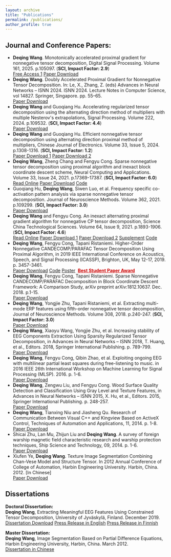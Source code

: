```yaml
---
layout: archive
title: "Publications"
permalink: /publications/
author_profile: true
---
```


Journal and Conference Papers:
------
- <b>Deqing Wang</b>. Monotonically accelerated proximal gradient for nonnegative tensor decomposition, Digital Signal Processing. Volume 161, 2025. p.105097. (<b>SCI, Impact Factor: 2.9</b>)<br /><a href="https://authors.elsevier.com/a/1kgkU3l0%7Ehwu3k" target="_blank"><i class="fas fa-fw fa-file-pdf zoom"></i>Free Access 1</a>&nbsp;<a href="https://doi.org/10.1016/j.dsp.2025.105097" target="_blank"><i class="fas fa-fw fa-file-pdf zoom"></i>Paper Download</a><br>
- <b>Deqing Wang</b>. Doubly Accelerated Proximal Gradient for Nonnegative Tensor Decomposition. In: Le, X., Zhang, Z. (eds) Advances in Neural Networks – ISNN 2024. ISNN 2024. Lecture Notes in Computer Science, vol 14827. Springer, Singapore. pp. 55–65.<br /><a href="https://doi.org/10.1007/978-981-97-4399-5_6" target="_blank"><i class="fas fa-fw fa-file-pdf zoom"></i>Paper Download</a><br>
- <b>Deqing Wang</b> and Guoqiang Hu. Accelerating regularized tensor decomposition using the alternating direction method of multipliers with multiple Nesterov's extrapolations, Signal Processing. Volume 222, 2024. p.109532. (<b>SCI, Impact Factor: 4.4</b>)<br /><a href="https://doi.org/10.1016/j.sigpro.2024.109532" target="_blank"><i class="fas fa-fw fa-file-pdf zoom"></i>Paper Download</a><br>
- <b>Deqing Wang</b> and Guoqiang Hu. Efficient nonnegative tensor decomposition using alternating direction proximal method of multipliers, Chinese Journal of Electronics. Volume 33, Issue 5, 2024. p.1308-1316. (<b>SCI, Impact Factor: 1.2</b>)<br /><a href="https://doi.org/10.23919/cje.2023.00.035" target="_blank"><i class="fas fa-fw fa-file-pdf zoom"></i>Paper Download 1</a>&nbsp;<a href="https://cje.ejournal.org.cn/article/doi/10.23919/cje.2023.00.035" target="_blank"><i class="fas fa-fw fa-file-pdf zoom"></i>Paper Download 2</a><br>
- <b>Deqing Wang</b>, Zheng Chang and Fengyu Cong. Sparse nonnegative tensor decomposition using proximal algorithm and inexact block coordinate descent scheme, Neural Computing and Applications. Volume 33, Issue 24, 2021. p.17369-17387. (<b>SCI, Impact Factor: 6.0</b>)<br /><a href="https://rdcu.be/cyPBc" target="_blank"><i class="fas fa-fw fa-file-alt zoom"></i>Read Online</a>&nbsp;<a href="https://doi.org/10.1007/s00521-021-06325-8" target="_blank"><i class="fas fa-fw fa-file-pdf zoom"></i>Paper Download</a>&nbsp;<a href="https://github.com/wangdeqing/Nonnegative_Tensor_Decomposition" target="_blank"><i class="fas fa-fw fa-file-code zoom"></i>Code</a><br>
- Guoqiang Hu, <b>Deqing Wang</b>, Siwen Luo, et al. Frequency specific co-activation pattern analysis via sparse nonnegative tensor decomposition. Journal of Neuroscience Methods. Volume 362, 2021. p.109299. (<b>SCI, Impact Factor: 3.0</b>) <br /><a href="https://doi.org/10.1016/j.jneumeth.2021.109299" target="_blank"><i class="fas fa-fw fa-file-pdf zoom"></i>Paper Download</a><br>
- <b>Deqing Wang</b> and Fengyu Cong. An inexact alternating proximal gradient algorithm for nonnegative CP tensor decomposition, Science China Technological Sciences. Volume 64, Issue 9, 2021. p.1893-1906. (<b>SCI, Impact Factor: 4.6</b>)<br /><a href="https://rdcu.be/cpQTn" target="_blank"><i class="fas fa-fw fa-file-alt zoom"></i>Read Online</a>&nbsp;<a href="https://doi.org/10.1007/s11431-020-1840-4" target="_blank"><i class="fas fa-fw fa-file-pdf zoom"></i>Paper Download 1</a>&nbsp;<a href="http://engine.scichina.com/doi/10.1007/s11431-020-1840-4" target="_blank"><i class="fas fa-fw fa-file-pdf zoom"></i>Paper Download 2</a>&nbsp;<a href="https://static-content.springer.com/esm/art%3A10.1007%2Fs11431-020-1840-4/MediaObjects/11431_2020_1840_MOESM1_ESM.pdf" target="_blank"><i class="fas fa-fw fa-file-pdf zoom"></i>Supplement</a>&nbsp;<a href="https://github.com/wangdeqing/Inexact_Alternating_Proximal_Gradient" target="_blank"><i class="fas fa-fw fa-file-code zoom"></i>Code</a><br>
- <b>Deqing Wang</b>, Fengyu Cong, Tapani Ristaniemi. Higher-Order Nonnegative CANDECOMP/PARAFAC Tensor Decomposition Using Proximal Algorithm, in 2019 IEEE International Conference on Acoustics, Speech, and Signal Processing (ICASSP), Brighton, UK, May 12-17, 2019. p. 3457-3461.<br /><a href="https://doi.org/10.1109/ICASSP.2019.8683217" target="_blank"><i class="fas fa-fw fa-file-pdf zoom"></i>Paper Download</a>&nbsp;<a href="/files/codes/Code_NCP_PROX_BPP.zip" target="_blank"><i class="fas fa-fw fa-file-code zoom"></i>Code</a>&nbsp;<a href="https://sigport.org/documents/higher-order-nonnegative-candecompparafac-tensor-decomposition-using-proximal-algorithm" target="_blank"><i class="fas fa-fw fa-file-powerpoint zoom"></i>Poster</a>&nbsp;&nbsp;<a style="color:#CC0000" href="https://www.2019.ieeeicassp.org/2019.ieeeicassp.org/program.html#awards" target="_blank"><strong>Best Student Paper Award</strong></a><br>
- <b>Deqing Wang</b>, Fengyu Cong, Tapani Ristaniemi. Sparse Nonnegative CANDECOMP/PARAFAC Decomposition in Block Coordinate Descent Framework: A Comparison Study, arXiv preprint arXiv:1812.10637. Dec. 2018. p.1-15.<br /><a href="https://arxiv.org/abs/1812.10637" target="_blank"><i class="fas fa-fw fa-file-pdf zoom"></i>Paper Download</a><br>
- <b>Deqing Wang</b>, Yongjie Zhu, Tapani Ristaniemi, et al. Extracting multi-mode ERP features using fifth-order nonnegative tensor decomposition, Journal of Neuroscience Methods. Volume 308, 2018. p.240-247. (<b>SCI, Impact Factor: 3.0</b>)<br /><a href="https://doi.org/10.1016/j.jneumeth.2018.07.020" target="_blank"><i class="fas fa-fw fa-file-pdf zoom"></i>Paper Download</a><br>
- <b>Deqing Wang</b>, Xiaoyu Wang, Yongjie Zhu, et al. Increasing stability of EEG Components Extraction Using Sparsity Regularized Tensor Decomposition, in Advances in Neural Networks – ISNN 2018, T. Huang, et al., Editors. 2018, Springer International Publishing. p. 789-799.<br /><a href="https://doi.org/10.1007/978-3-319-92537-0_89" target="_blank"><i class="fas fa-fw fa-file-pdf zoom"></i>Paper Download</a><br>
- <b>Deqing Wang</b>, Fengyu Cong, Qibin Zhao, et al. Exploiting ongoing EEG with multilinear partial least squares during free-listening to music. in 2016 IEEE 26th International Workshop on Machine Learning for Signal Processing (MLSP). 2016. p. 1-6.<br /><a href="https://doi.org/10.1109/MLSP.2016.7738849" target="_blank"><i class="fas fa-fw fa-file-pdf zoom"></i>Paper Download</a><br>
- <b>Deqing Wang</b>, Zengwu Liu, and Fengyu Cong. Wood Surface Quality Detection and Classification Using Gray Level and Texture Features, in Advances in Neural Networks – ISNN 2015, X. Hu, et al., Editors. 2015, Springer International Publishing. p. 248-257.<br /><a href="https://doi.org/10.1007/978-3-319-25393-0_28" target="_blank"><i class="fas fa-fw fa-file-pdf zoom"></i>Paper Download</a><br>
- <b>Deqing Wang</b>, Tianxing Niu and Jiasheng Qu. Research of Communication Between Visual C++ and Kingview Based on ActiveX Control, Techniques of Automation and Applications, 11, 2014. p. 1-8.<br /><a href="https://oversea.cnki.net/KCMS/detail/detail.aspx?dbcode=CJFD&dbname=CJFDLAST2015&filename=ZDHJ201411031" target="_blank"><i class="fas fa-fw fa-file-pdf zoom"></i>Paper Download</a><br>
- Shicai Zhu, Lan Mu, Zhijun Liu and <b>Deqing Wang</b>. A survey of foreign warship magnetic field characteristic research and warship protection techniques, Ship Science and Technology, 09, 2014. p. 1-6. <br /><a href="https://oversea.cnki.net/KCMS/detail/detail.aspx?dbcode=CJFD&dbname=CJFD2014&filename=JCKX201409002" target="_blank"><i class="fas fa-fw fa-file-pdf zoom"></i>Paper Download</a><br>
- Xiufen Ye, <b>Deqing Wang</b>. Texture Image Segmentation Combining Chan-Vese Model and Structure Tensor. In 2012 Annual Conference of College of Automation, Harbin Engineering University. Harbin, China. 2012. [In Chinese]<br /><a href="http://users.jyu.fi/~dewang/Documents/Ye_Wang_Image_Segmentation_2012.pdf" target="_blank"><i class="fas fa-fw fa-file-pdf zoom"></i>Paper Download</a><br>


Dissertations
------
<b>Doctoral Dissertation:</b><br><b>Deqing Wang</b>, Extracting Meaningful EEG Features Using Constrained Tensor Decomposition, University of Jyväskylä, Finland. December 2019.<br>
<a href="http://urn.fi/URN:ISBN:978-951-39-7968-3" target="_blank"><i class="fas fa-fw fa-file-pdf zoom"></i>Dissertation Download</a>&nbsp;<a href="https://www.jyu.fi/en/news/analysing-multiway-brain-signals-wang" target="_blank"><i class="fas fa-fw fa-external-link-square-alt zoom"></i>Press Release in English</a>&nbsp;<a href="https://www.jyu.fi/fi/news/algoritmeista-apua-myos-aivojen-tutkimukseen-wang" target="_blank"><i class="fas fa-fw fa-external-link-square-alt zoom"></i>Press Release in Finnish</a><br>

<b>Master Dissertation:</b><br><b>Deqing Wang</b>, Image Segmentation Based on Partial Difference Equations, Harbin Engineering University, Harbin, China. March 2012.<br>
<a href="http://kns.cnki.net/KCMS/detail/detail.aspx?dbname=CMFD201301&filename=1012518274.nh" target="_blank"><i class="fas fa-fw fa-file-pdf zoom"></i>Dissertation in Chinese</a><br>


